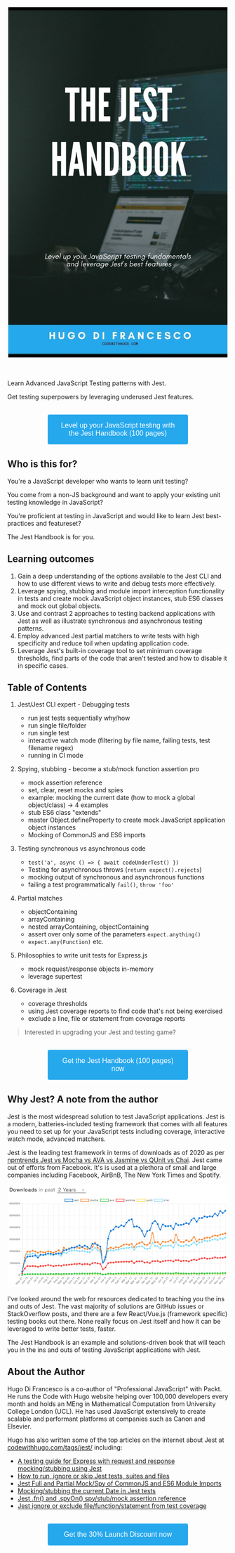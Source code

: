 <style>
  button {
    display: block;
    width: 100%;
    max-width: 320px;
    margin: 2em auto;
    background: #26A8ED;
    border: 0;
    border-radius: 0.25em;
    color: #fff;
    outline: 0;
    padding: 1em 1.5em;
    font-size: 16px;
    box-sizing: border-box;
    cursor: pointer;
  }
  .logo {
    margin-left: auto;
    margin-right: auto;
    margin-bottom: 50px;
    display: flex;
  }
</style>

<img src="/cover.jpg" class="logo" width="500px" alt="Jest Logo" />

Learn Advanced JavaScript Testing patterns with Jest.


Get testing superpowers by leveraging underused Jest features.


<button class="cp-button" data-seller="hugo" data-checkout="jest-handbook">Level up your JavaScript testing with the Jest Handbook (100 pages)</button>

## Who is this for?


You're a JavaScript developer who wants to learn unit testing?

You come from a non-JS background and want to apply your existing unit testing knowledge in JavaScript?

You're proficient at testing in JavaScript and would like to learn Jest best-practices and featureset?

The Jest Handbook is for you.

## Learning outcomes

1. Gain a deep understanding of the options available to the Jest CLI and how to use different views to write and debug tests more effectively. 
2. Leverage spying, stubbing and module import interception functionality in tests and create mock JavaScript object instances, stub ES6 classes and mock out global objects.
3. Use and contrast 2 approaches to testing backend applications with Jest as well as illustrate synchronous and asynchronous testing patterns.
4. Employ advanced Jest partial matchers to write tests with high specificity and reduce toil when updating application code.
5. Leverage Jest's built-in coverage tool to set minimum coverage thresholds, find parts of the code that aren't tested and how to disable it in specific cases.

## Table of Contents

1. Jest/Jest CLI expert - Debugging tests
   - run jest tests sequentially why/how
   - run single file/folder
   - run single test
   - interactive watch mode (filtering by file name, failing tests, test filename regex)
   - running in CI mode

2. Spying, stubbing - become a stub/mock function assertion pro
   - mock assertion reference
   - set, clear, reset mocks and spies
   - example: mocking the current date (how to mock a global object/class) -> 4 examples
   - stub ES6 class "extends"
   - master Object.defineProperty to create mock JavaScript application object instances
   - Mocking of CommonJS and ES6 imports

5. Testing synchronous vs asynchronous code
   - `test('a', async () => { await codeUnderTest() })`
   - Testing for asynchronous throws (`return expect().rejects`)
   - mocking output of synchronous and asynchronous functions
   - failing a test programmatically `fail()`, `throw 'foo'`

6. Partial matches
   - objectContaining
   - arrayContaining
   - nested arrayContaining, objectContaining
   - assert over only some of the parameters `expect.anything()`
   - `expect.any(Function)` etc.

5. Philosophies to write unit tests for Express.js
   - mock request/response objects in-memory
   - leverage supertest

6. Coverage in Jest
   - coverage thresholds
   - using Jest coverage reports to find code that's not being exercised
   - exclude a line, file or statement from coverage reports


> Interested in upgrading your Jest and testing game?

<button class="cp-button" data-seller="hugo" data-checkout="jest-handbook">Get the Jest Handbook (100 pages) now</button>


## Why Jest? A note from the author

Jest is the most widespread solution to test JavaScript applications. Jest is a modern, batteries-included testing framework that comes with all features you need to set up for your JavaScript tests including coverage, interactive watch mode, advanced matchers.

Jest is the leading test framework in terms of downloads as of 2020 as per [npmtrends Jest vs Mocha vs AVA     vs Jasmine vs QUnit vs Chai](https://www.npmtrends.com/jest-vs-mocha-vs-ava-vs-jasmine-vs-qunit-vs-chai). Jest came out of efforts from Facebook. It's is used at a plethora of small and large companies including Facebook, AirBnB, The New York Times and Spotify.
 
![2 year trends (November 2019) for Jest vs Mocha, AVA, Jasmine, QUnit and Chai](./jest-vs-other.jpg)

I've looked around the web for resources dedicated to teaching you the ins and outs of Jest. The vast majority of solutions are GitHub issues or StackOverflow posts, and there are a few React/Vue.js (framework specific) testing books out there. None really focus on Jest itself and how it can be leveraged to write better tests, faster.

The Jest Handbook is an example and solutions-driven book that will teach you in the ins and outs of testing JavaScript applications with Jest.

## About the Author

Hugo Di Francesco is a co-author of "Professional JavaScript" with Packt. He runs the Code with Hugo website helping over 100,000 developers every month and holds an MEng in Mathematical Computation from University College London (UCL). He has used JavaScript extensively to create scalable and performant platforms at companies such as Canon and Elsevier.

Hugo has also written some of the top articles on the internet about Jest at [codewithhugo.com/tags/jest/](https://codewithhugo.com/tags/jest/) including:

- [A testing guide for Express with request and response mocking/stubbing using Jest](https://codewithhugo.com/express-request-response-mocking/)
- [How to run, ignore or skip Jest tests, suites and files](https://codewithhugo.com/run-skip-single-jest-test/)
- [Jest Full and Partial Mock/Spy of CommonJS and ES6 Module Imports](https://codewithhugo.com/jest-mock-spy-module-import/)
- [Mocking/stubbing the current Date in Jest tests](https://codewithhugo.com/mocking-the-current-date-in-jest-tests/)
- [Jest .fn() and .spyOn() spy/stub/mock assertion reference](https://codewithhugo.com/jest-fn-spyon-stub-mock/)
- [Jest ignore or exclude file/function/statement from test coverage](https://codewithhugo.com/jest-exclude-coverage/)


<button class="cp-button" data-seller="hugo" data-checkout="jest-handbook">Get the 30% Launch Discount now</button>

<script type="text/javascript" src="https://checkoutpage.co/js/overlay.js" defer></script>
<script async defer src="https://cdn.simpleanalytics.io/hello.js"></script>
<noscript><img src="https://api.simpleanalytics.io/hello.gif" alt=""></noscript>
